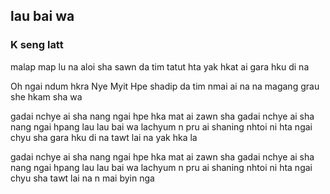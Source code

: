 ## lau bai wa

### K seng latt

malap map lu na aloi sha sawn da tim
tatut hta yak hkat ai gara hku di na

Oh ngai ndum hkra Nye Myit Hpe shadip da tim
nmai ai na na magang
grau she hkam sha wa

gadai nchye ai sha
nang ngai hpe hka mat ai zawn sha
gadai nchye ai sha
nang ngai hpang lau lau bai wa
lachyum n pru ai shaning nhtoi ni hta
ngai chyu sha gara hku di na
tawt lai na yak hka la

gadai nchye ai sha
nang ngai hpe hka mat ai zawn sha
gadai nchye ai sha
nang ngai hpang lau lau bai wa
lachyum n pru ai shaning nhtoi ni hta
ngai chyu sha
tawt lai na n mai byin nga
